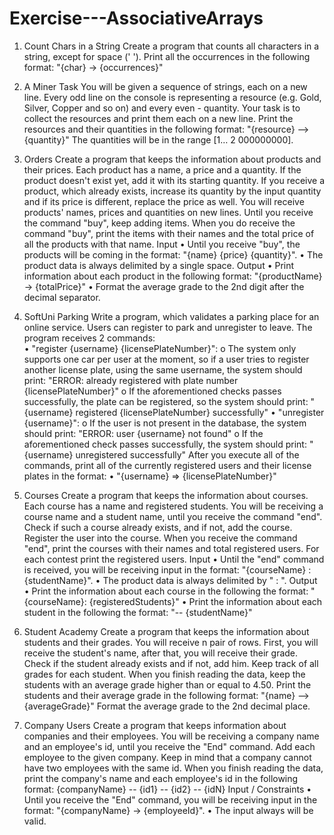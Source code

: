 # Exercise---AssociativeArrays

1.	Count Chars in a String
Create a program that counts all characters in a string, except for space (' '). 
Print all the occurrences in the following format:
"{char} -> {occurrences}"

2.	A Miner Task
You will be given a sequence of strings, each on a new line. Every odd line on the console is representing a resource (e.g. Gold, Silver, Copper and so on) and every even - quantity. Your task is to collect the resources and print them each on a new line.
Print the resources and their quantities in the following format:
"{resource} –> {quantity}"
The quantities will be in the range [1… 2 000000000].

3.	Orders
Create a program that keeps the information about products and their prices. Each product has a name, a price and a quantity. If the product doesn't exist yet, add it with its starting quantity.
If you receive a product, which already exists, increase its quantity by the input quantity and if its price is different, replace the price as well.
You will receive products' names, prices and quantities on new lines. Until you receive the command "buy", keep adding items. When you do receive the command "buy", print the items with their names and the total price of all the products with that name.
Input
•	Until you receive "buy", the products will be coming in the format: "{name} {price} {quantity}".
•	The product data is always delimited by a single space.
Output
•	Print information about each product in the following format: 
"{productName} -> {totalPrice}"
•	Format the average grade to the 2nd digit after the decimal separator.

4.	SoftUni Parking
Write a program, which validates a parking place for an online service. Users can register to park and unregister to leave.
The program receives 2 commands:	
•	"register {username} {licensePlateNumber}":
o	The system only supports one car per user at the moment, so if a user tries to register another license plate, using the same username, the system should print:
"ERROR: already registered with plate number {licensePlateNumber}"
o	If the aforementioned checks passes successfully, the plate can be registered, so the system should print:
 "{username} registered {licensePlateNumber} successfully"
•	"unregister {username}":
o	If the user is not present in the database, the system should print:
"ERROR: user {username} not found"
o	If the aforementioned check passes successfully, the system should print:
"{username} unregistered successfully"
After you execute all of the commands, print all of the currently registered users and their license plates in the format: 
•	"{username} => {licensePlateNumber}"

5. Courses
Create a program that keeps the information about courses. Each course has a name and registered students.
You will be receiving a course name and a student name, until you receive the command "end". Check if such a course already exists, and if not, add the course. Register the user into the course. When you receive the command "end", print the courses with their names and total registered users. For each contest print the registered users.
Input
•	Until the "end" command is received, you will be receiving input in the format: "{courseName} : {studentName}".
•	The product data is always delimited by " : ".
Output
•	Print the information about each course in the following the format: 
"{courseName}: {registeredStudents}"
•	Print the information about each student in the following the format:
"-- {studentName}"

6. Student Academy
Create a program that keeps the information about students and their grades. 
You will receive n pair of rows. First, you will receive the student's name, after that, you will receive their grade. Check if the student already exists and if not, add him. Keep track of all grades for each student.
When you finish reading the data, keep the students with an average grade higher than or equal to 4.50.
Print the students and their average grade in the following format:
"{name} –> {averageGrade}"
Format the average grade to the 2nd decimal place.

7. Company Users
Create a program that keeps information about companies and their employees. 
You will be receiving a company name and an employee's id, until you receive the "End" command. Add each employee to the given company. Keep in mind that a company cannot have two employees with the same id.
When you finish reading the data, print the company's name and each employee's id in the following format:
{companyName}
-- {id1}
-- {id2}
-- {idN}
Input / Constraints
•	Until you receive the "End" command, you will be receiving input in the format: "{companyName} -> {employeeId}".
•	The input always will be valid.



